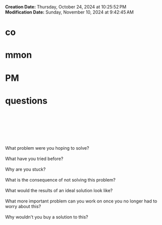 <div><b>Creation Date:</b> Thursday, October 24, 2024 at 10:25:52 PM<br></div>
<div><b>Modification Date:</b> Sunday, November 10, 2024 at 9:42:45 AM<br></div>
<div><h1>co</h1><h1>mmon </h1><h1>PM</h1><h1> </h1><h1>questions </h1><h1><br></h1></div>
<div><br></div>
<div><br></div>
<div>What problem were you hoping to solve?</div>
<div><br></div>
<div>What have you tried before?</div>
<div><br></div>
<div>Why are you stuck?</div>
<div><br></div>
<div>What is the consequence of not solving this problem?</div>
<div><br></div>
<div>What would the results of an ideal solution look like?</div>
<div><br></div>
<div>What more important problem can you work on once you no longer had to worry about this?</div>
<div><br></div>
<div>Why wouldn't you buy a solution to this?</div>

